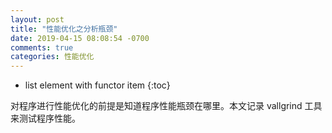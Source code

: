 ```yaml
---
layout: post
title: "性能优化之分析瓶颈"
date: 2019-04-15 08:08:54 -0700
comments: true
categories: 性能优化
---
```


* list element with functor item
{:toc}

对程序进行性能优化的前提是知道程序性能瓶颈在哪里。本文记录 vallgrind 工具来测试程序性能。

<!--more-->

